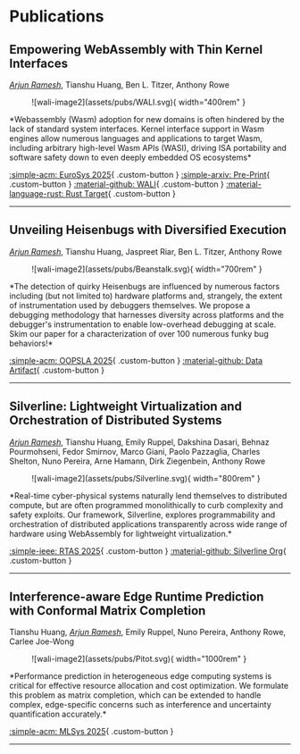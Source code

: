 # Publications

## Empowering WebAssembly with Thin Kernel Interfaces
<div class="custom-line-height">
<i><u>Arjun Ramesh</u></i>, Tianshu Huang, Ben L. Titzer, Anthony Rowe
</div>

<figure markdown="span">
  ![wali-image2](assets/pubs/WALI.svg){ width="400rem" }
</figure>
*Webassembly (Wasm) adoption for new domains is often hindered by the lack of standard system interfaces.
Kernel interface support in Wasm engines allow numerous languages and applications to target Wasm, including 
arbitrary high-level Wasm APIs (WASI), driving ISA portability and software safety down to even deeply embedded 
OS ecosystems*

[:simple-acm: EuroSys 2025](https://doi.org/10.1145/3689031.3717470){ .custom-button }
[:simple-arxiv: Pre-Print](https://arxiv.org/abs/2312.03858){ .custom-button }
[:material-github: WALI](https://github.com/arjunr2/WALI){ .custom-button }
[:material-language-rust: Rust Target](https://doc.rust-lang.org/nightly/rustc/platform-support/wasm32-wali-linux.html){ .custom-button }
<!---
[:simple-arxiv: Arxiv](https://devpost.com/software/enrich-an-education-platform-to-increase-collaboration){ .custom-button }
--->




---

## Unveiling Heisenbugs with Diversified Execution
<div class="custom-line-height">
<i><u>Arjun Ramesh</u></i>, Tianshu Huang, Jaspreet Riar, Ben L. Titzer, Anthony Rowe
</div>

<figure markdown="span">
  ![wali-image2](assets/pubs/Beanstalk.svg){ width="700rem" }
</figure>
*The detection of quirky Heisenbugs are influenced by numerous factors including (but not limited to) hardware platforms
and, strangely, the extent of instrumentation used by debuggers themselves. 
We propose a debugging methodology that harnesses diversity across platforms 
and the debugger's instrumentation to enable low-overhead debugging at scale.
Skim our paper for a characterization of over 100 numerous funky bug behaviors!*

[:simple-acm: OOPSLA 2025](https://doi.org/10.1145/3720428){ .custom-button }
[:material-github: Data Artifact](https://doi.org/10.5281/zenodo.14933663){ .custom-button }





---

## Silverline: Lightweight Virtualization and Orchestration of Distributed Systems
<div class="custom-line-height">
<i><u>Arjun Ramesh</u></i>, Tianshu Huang, Emily Ruppel, Dakshina Dasari, Behnaz Pourmohseni, Fedor Smirnov, 
Marco Giani, Paolo Pazzaglia, Charles Shelton, Nuno Pereira, Arne Hamann, Dirk Ziegenbein, Anthony Rowe
</div>

<figure markdown="span">
  ![wali-image2](assets/pubs/Silverline.svg){ width="800rem" }
</figure>
*Real-time cyber-physical systems naturally lend themselves to distributed compute, but are often programmed monolithically to curb complexity 
and safety exploits.
Our framework, Silverline, explores programmability and orchestration of distributed applications transparently
across wide range of hardware using WebAssembly for lightweight virtualization.* 

[:simple-ieee:  RTAS 2025](#){ .custom-button }
[:material-github: Silverline Org](https://github.com/SilverLineFramework){ .custom-button }





---

## Interference-aware Edge Runtime Prediction with Conformal Matrix Completion
<div class="custom-line-height">
Tianshu Huang, <i><u>Arjun Ramesh</u></i>, Emily Ruppel, Nuno Pereira, Anthony Rowe, Carlee Joe-Wong
</div>

<figure markdown="span">
  ![wali-image2](assets/pubs/Pitot.svg){ width="1000rem" }
</figure>
*Performance prediction in heterogeneous edge computing systems is critical for effective resource allocation and cost optimization.
We formulate this problem as matrix completion, which can be extended to handle complex, edge-specific concerns 
such as interference and uncertainty quantification accurately.*

[:simple-acm: MLSys 2025](#){ .custom-button }

---

